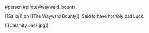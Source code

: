 #person #pirate #wayward_bounty 

[[Sailor]] on [[The Wayward Bounty]].  Said to have horribly bad Luck.

![[Calamity Jack.jpg]]